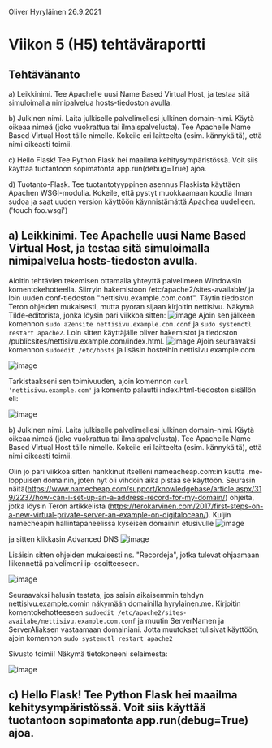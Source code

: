 Oliver Hyryläinen 26.9.2021
# Viikon 5 (H5) tehtäväraportti

## Tehtävänanto
a) Leikkinimi. Tee Apachelle uusi Name Based Virtual Host, ja testaa sitä simuloimalla nimipalvelua hosts-tiedoston avulla.

b) Julkinen nimi. Laita julkiselle palvelimellesi julkinen domain-nimi. Käytä oikeaa nimeä (joko vuokrattua tai ilmaispalvelusta). Tee Apachelle Name Based Virtual Host tälle nimelle. Kokeile eri laitteelta (esim. kännykältä), että nimi oikeasti toimii.

c) Hello Flask! Tee Python Flask hei maailma kehitysympäristössä. Voit siis käyttää tuotantoon sopimatonta app.run(debug=True) ajoa.

d) Tuotanto-Flask. Tee tuotantotyyppinen asennus Flaskista käyttäen Apachen WSGI-modulia. Kokeile, että pystyt muokkaamaan koodia ilman sudoa ja saat uuden version käyttöön käynnistämättä Apachea uudelleen. ('touch foo.wsgi')

## a) Leikkinimi. Tee Apachelle uusi Name Based Virtual Host, ja testaa sitä simuloimalla nimipalvelua hosts-tiedoston avulla.
Aloitin tehtävien tekemisen ottamalla yhteyttä palvelimeen Windowsin komentokehotteella. Siirryin hakemistoon /etc/apache2/sites-available/ ja loin uuden conf-tiedoston "nettisivu.example.com.conf". Täytin tiedoston Teron ohjeiden mukaisesti, mutta pyoran sijaan kirjoitin nettisivu. Näkymä Tilde-editorista, jonka löysin pari viikkoa sitten:
![image](https://user-images.githubusercontent.com/47157255/134821331-801cddc7-067c-4622-b3ad-20b3abf4d61d.png)
Ajoin sen jälkeen komennon `sudo a2ensite nettisivu.example.com.conf` ja `sudo systemctl restart apache2`.
Loin sitten käyttäjälle oliver hakemistot ja tiedoston /publicsites/nettisivu.example.com/index.html.
![image](https://user-images.githubusercontent.com/47157255/134821576-be167d63-7576-449c-afdb-806d79446110.png)
Ajoin seuraavaksi komennon `sudoedit /etc/hosts` ja lisäsin hosteihin nettisivu.example.com

![image](https://user-images.githubusercontent.com/47157255/134821692-8d437e26-aa46-46fb-b6f1-0139fb81f1cb.png)

Tarkistaakseni sen toimivuuden, ajoin komennon `curl 'nettisivu.example.com'` ja komento palautti index.html-tiedoston sisällön eli:

![image](https://user-images.githubusercontent.com/47157255/134821754-a0b6816c-c85b-41e1-ac6b-2daa7bc9d523.png)


b) Julkinen nimi. Laita julkiselle palvelimellesi julkinen domain-nimi. Käytä oikeaa nimeä (joko vuokrattua tai ilmaispalvelusta). Tee Apachelle Name Based Virtual Host tälle nimelle. Kokeile eri laitteelta (esim. kännykältä), että nimi oikeasti toimii.

Olin jo pari viikkoa sitten hankkinut itselleni nameacheap.com:in kautta .me-loppuisen domainin, joten nyt oli vihdoin aika pistää se käyttöön.
Seurasin näitä(https://www.namecheap.com/support/knowledgebase/article.aspx/319/2237/how-can-i-set-up-an-a-address-record-for-my-domain/) ohjeita, jotka löysin Teron artikkelista (https://terokarvinen.com/2017/first-steps-on-a-new-virtual-private-server-an-example-on-digitalocean/). Kuljin namecheapin hallintapaneelissa kyseisen domainin etusivulle ![image](https://user-images.githubusercontent.com/47157255/134822032-d1e8764d-14aa-4e8d-9e1b-6f23d1235696.png)

ja sitten klikkasin Advanced DNS
![image](https://user-images.githubusercontent.com/47157255/134822065-27fff7a6-9c85-4b01-a84f-f1446ffee759.png)

Lisäisin sitten ohjeiden mukaisesti ns. "Recordeja", jotka tulevat ohjaamaan liikennettä palvelimeni ip-osoitteeseen.

![image](https://user-images.githubusercontent.com/47157255/134822162-a96aac94-282c-43c0-bad2-1356ba8b9301.png)

Seuraavaksi halusin testata, jos saisin aikaisemmin tehdyn nettisivu.example.comin näkymään domainilla hyrylainen.me. Kirjoitin komentokehotteeseen `sudoedit /etc/apache2/sites-availabe/nettisivu.example.com.conf` ja muutin ServerNamen ja ServerAliaksen vastaamaan domainiani. Jotta muutokset tulisivat käyttöön, ajoin komennon `sudo systemctl restart apache2`

Sivusto toimii! Näkymä tietokoneeni selaimesta:

![image](https://user-images.githubusercontent.com/47157255/134822550-d0843f48-1fbe-4975-b433-daa123ccf3c9.png)

## c) Hello Flask! Tee Python Flask hei maailma kehitysympäristössä. Voit siis käyttää tuotantoon sopimatonta app.run(debug=True) ajoa.







